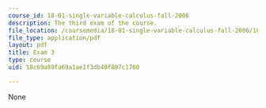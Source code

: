 ```yaml
---
course_id: 18-01-single-variable-calculus-fall-2006
description: The third exam of the course.
file_location: /coursemedia/18-01-single-variable-calculus-fall-2006/18c69a89fa69a1ae1f3db40f887c1760_exam3.pdf
file_type: application/pdf
layout: pdf
title: Exam 3
type: course
uid: 18c69a89fa69a1ae1f3db40f887c1760

---
```

None